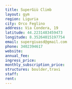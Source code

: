 ```yaml
---
title: SuperGiù Climb
layout: gym
region: Liguria
city: Orco Feglino
address: Via Condera, 19
latitude: 44.2231483459473
longitude: 8.35264015197754
email: supergiuasd@gmail.com
phone: 3402394617
website: 
annual_fee: 
ingress_price: 
monthly_subscription_price: 
structures: boulder,travi
staff: 
rent: 
---
```


